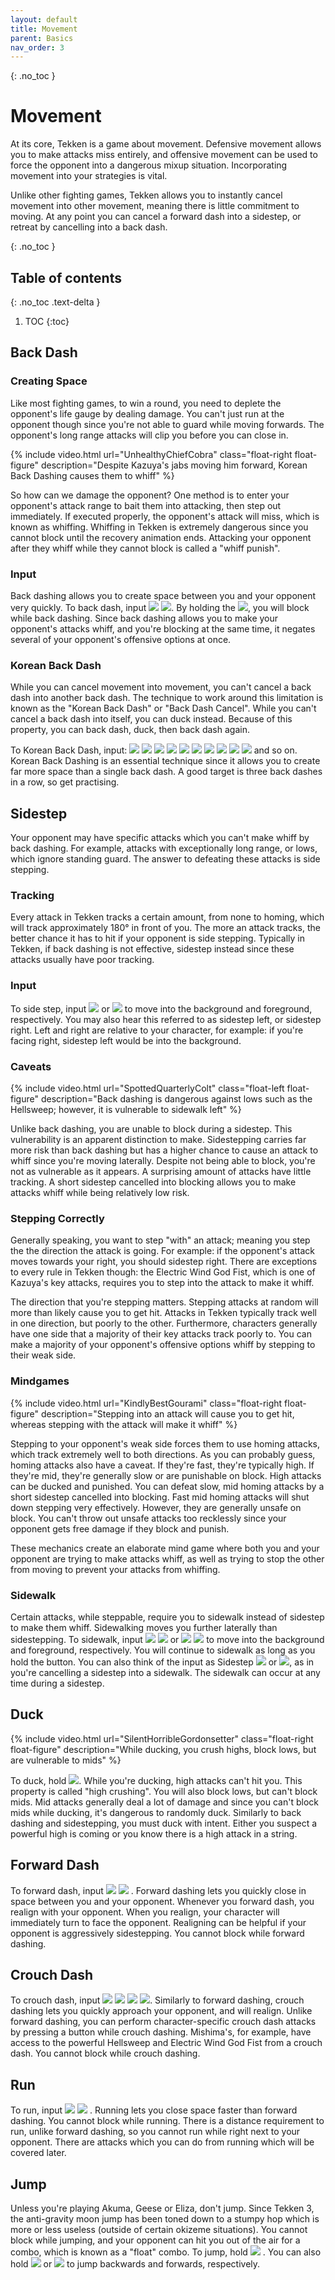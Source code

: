 ```yaml
---
layout: default
title: Movement
parent: Basics
nav_order: 3
---
```


{: .no_toc }
# Movement
At its core, Tekken is a game about movement. Defensive movement allows you to
make attacks miss entirely, and offensive movement can be used to force the
opponent into a dangerous mixup situation. Incorporating movement into your
strategies is vital.

Unlike other fighting games, Tekken allows you to instantly cancel movement
into other movement, meaning there is little commitment to moving. At any point you
can cancel a forward dash into a sidestep, or retreat by cancelling into a back dash.

{: .no_toc }
## Table of contents
{: .no_toc .text-delta }

1. TOC
{:toc}

## Back Dash
### Creating Space
Like most fighting games, to win a round, you need to deplete the
opponent's life gauge by dealing damage. You can't just run at the opponent
though since you're not able to guard while moving forwards. The opponent's
long range attacks will clip you before you can close in.

{% include video.html url="UnhealthyChiefCobra" class="float-right float-figure"
description="Despite Kazuya's jabs moving him forward, Korean Back Dashing causes them to whiff" %}

So how can we damage the opponent? One method is to enter your opponent's attack range to bait them
into attacking, then step out immediately. If executed properly, the opponent's
attack will miss, which is known as whiffing. Whiffing in Tekken is extremely
dangerous since you cannot block until the recovery animation ends.
Attacking your opponent after they whiff while they cannot block is
called a "whiff punish".

### Input
Back dashing allows you to create space between you and your opponent very
quickly. To back dash, input <img class="icon" src="/assets/img/b.svg">
<img class="icon" src="/assets/img/bh.svg">.
By holding the <img class="icon" src="/assets/img/bh.svg">, you will block while back dashing.
Since back dashing allows you to make your opponent's attacks whiff, and you're
blocking at the same time, it negates several of your opponent's offensive
options at once.

### Korean Back Dash
While you can cancel movement into movement, you can't cancel a back dash into
another back dash. The technique to work around this limitation is known as
the "Korean Back Dash" or "Back Dash Cancel".
While you can't cancel a back dash into itself, you can duck instead.
Because of this property, you can back dash, duck, then back dash
again.

To Korean Back Dash, input:
<img class="icon" src="/assets/img/b.svg">
<img class="icon" src="/assets/img/bh.svg">
<img class="icon" src="/assets/img/db.svg">
<img class="icon" src="/assets/img/n.svg">
<img class="icon" src="/assets/img/then.svg">
<img class="icon" src="/assets/img/b.svg">
<img class="icon" src="/assets/img/bh.svg">
<img class="icon" src="/assets/img/db.svg">
<img class="icon" src="/assets/img/n.svg">
<img class="icon" src="/assets/img/then.svg"> and so on. Korean Back Dashing is
an essential technique since it allows you to create far
more space than a single back dash. A good target is three back dashes in a row,
so get practising.

## Sidestep
Your opponent may have specific attacks which you can't make whiff by back
dashing. For example, attacks with exceptionally long range, or lows,
which ignore standing guard. The answer to defeating these attacks is side
stepping.

### Tracking
Every attack in Tekken tracks a certain amount, from
none to homing, which will track approximately 180° in front of you.
The more an attack tracks, the better chance it has to hit if your opponent is side
stepping. Typically in Tekken, if back dashing is not effective,
sidestep instead since these attacks usually have poor tracking.

### Input
To side step, input
<img class="icon" src="/assets/img/u.svg">
or
<img class="icon" src="/assets/img/d.svg">
to move into the background and foreground, respectively.
You may also hear this referred to as sidestep left, or sidestep right.
Left and right are relative to your character, for example:
if you're facing right, sidestep left would be into the background.

### Caveats

{% include video.html url="SpottedQuarterlyColt" class="float-left float-figure"
description="Back dashing is dangerous against lows such as the Hellsweep;
however, it is vulnerable to sidewalk left" %}

Unlike back dashing, you are unable to block during a sidestep.
This vulnerability is an apparent distinction to make. Sidestepping carries
far more risk than back dashing but has a higher chance to cause an attack
to whiff since you're moving laterally. Despite not being able to block,
you're not as vulnerable as it appears. A surprising amount of attacks have
little tracking. A short sidestep cancelled into blocking allows you to
make attacks whiff while being relatively low risk.

### Stepping Correctly
Generally speaking, you want to step "with" an attack; meaning you step the
the direction the attack is going.
For example: if the opponent's attack moves towards your right, you should sidestep right.
There are exceptions to every rule in Tekken though: the Electric Wind God Fist,
which is one of Kazuya's key attacks, requires you to step into the attack to make
it whiff.

The direction that you're stepping matters. Stepping attacks at random will more
than likely cause you to get hit. Attacks in Tekken typically track well in one
direction, but poorly to the other. Furthermore, characters generally have one
side that a majority of their key attacks track poorly to. You can make
a majority of your opponent's offensive options whiff by stepping to their weak
side.

### Mindgames

{% include video.html url="KindlyBestGourami" class="float-right float-figure"
description="Stepping into an attack will cause you to get hit, whereas stepping with
the attack will make it whiff" %}

Stepping to your opponent's weak side forces them to use homing attacks, which track
extremely well to both directions.
As you can probably guess, homing attacks also have a caveat. If they're fast,
they're typically high. If they're mid, they're generally slow or are punishable on block.
High attacks can be ducked and punished. You can defeat slow, mid homing attacks by
a short sidestep cancelled into blocking. Fast mid homing
attacks will shut down stepping very effectively. However, they are generally
unsafe on block. You can't throw out unsafe attacks too recklessly since your
opponent gets free damage if they block and punish.

These mechanics create an elaborate mind game where both you and your opponent
are trying to make attacks whiff, as well as trying to stop the other from
moving to prevent your attacks from whiffing.

### Sidewalk
Certain attacks, while steppable, require you to sidewalk instead of sidestep to
make them whiff. Sidewalking moves you further laterally than sidestepping.
To sidewalk, input
<img class="icon" src="/assets/img/u.svg">
<img class="icon" src="/assets/img/uh.svg">
or
<img class="icon" src="/assets/img/d.svg">
<img class="icon" src="/assets/img/dh.svg">
to move into the background and foreground, respectively. You will continue to
sidewalk as long as you hold the button. You can also think of the input as
Sidestep
<img class="icon" src="/assets/img/uh.svg"> or
<img class="icon" src="/assets/img/dh.svg">, as in you're cancelling a sidestep
into a sidewalk. The sidewalk can occur at any time during a sidestep.

## Duck

{% include video.html url="SilentHorribleGordonsetter" class="float-right float-figure"
description="While ducking, you crush highs, block lows, but are vulnerable to mids" %}

To duck, hold <img class="icon" src="/assets/img/dbh.svg">. While you're
ducking, high attacks can't hit you. This property is called "high crushing".
You will also block lows, but can't block mids.
Mid attacks generally deal a lot of damage
and since you can't block mids while ducking, it's dangerous to
randomly duck. Similarly to back dashing and sidestepping, you must duck with intent.
Either you suspect a powerful high is coming or you know there is a high attack
in a string.

## Forward Dash
To forward dash, input
<img class="icon" src="/assets/img/f.svg">
<img class="icon" src="/assets/img/f.svg">
. Forward dashing lets you quickly close in space between you and your opponent.
Whenever you forward dash, you realign with your opponent. When you realign,
your character will immediately turn to face the opponent. Realigning can be
helpful if your opponent is aggressively sidestepping. You cannot block while forward dashing.

## Crouch Dash
To crouch dash, input
<img class="icon" src="/assets/img/f.svg">
<img class="icon" src="/assets/img/n.svg">
<img class="icon" src="/assets/img/d.svg">
<img class="icon" src="/assets/img/df.svg">.
Similarly to forward dashing, crouch dashing lets you quickly approach your opponent,
and will realign. Unlike forward dashing, you can perform character-specific crouch dash attacks
by pressing a button while crouch dashing. Mishima's, for example, have access
to the powerful Hellsweep and Electric Wind God Fist from a crouch dash.
You cannot block while crouch dashing.

## Run
To run, input
<img class="icon" src="/assets/img/f.svg">
<img class="icon" src="/assets/img/fh.svg">
. Running lets you close space faster than forward dashing. You cannot block
while running. There is a distance requirement to run, unlike forward dashing, so you cannot
run while right next to your opponent. There are attacks which you can do from
running which will be covered later.

## Jump
Unless you're playing Akuma, Geese or Eliza, don't jump. Since Tekken 3, the
anti-gravity moon jump has been toned down to a stumpy hop which is more or less
useless (outside of certain okizeme situations).
You cannot block while jumping, and your opponent can hit you out of
the air for a combo, which is known as a "float" combo. To jump, hold
<img class="icon" src="/assets/img/uh.svg">
. You can also hold
<img class="icon" src="/assets/img/ubh.svg">
or
<img class="icon" src="/assets/img/ufh.svg">
to jump backwards and forwards, respectively.
